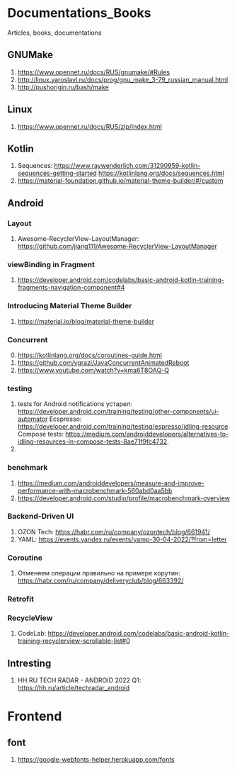 # Documentations_Books
Articles, books, documentations

## GNUMake
1. https://www.opennet.ru/docs/RUS/gnumake/#Rules
2. http://linux.yaroslavl.ru/docs/prog/gnu_make_3-79_russian_manual.html
3. http://pushorigin.ru/bash/make

## Linux
1. https://www.opennet.ru/docs/RUS/zlp/index.html

## Kotlin
1.  Sequences: https://www.raywenderlich.com/31290959-kotlin-sequences-getting-started
    https://kotlinlang.org/docs/sequences.html
2.  https://material-foundation.github.io/material-theme-builder/#/custom


## Android

### Layout
1. Awesome-RecyclerView-LayoutManager: https://github.com/jiang111/Awesome-RecyclerView-LayoutManager

### viewBinding in Fragment
1. https://developer.android.com/codelabs/basic-android-kotlin-training-fragments-navigation-component#4

### Introducing Material Theme Builder
1. https://material.io/blog/material-theme-builder

### Concurrent
0. https://kotlinlang.org/docs/coroutines-guide.html
1. https://github.com/vgrazi/JavaConcurrentAnimatedReboot
2. https://www.youtube.com/watch?v=kma6T8OAQ-Q


### testing
1. tests for Android notifications
    устарел: https://developer.android.com/training/testing/other-components/ui-automator
    Ecspresso: https://developer.android.com/training/testing/espresso/idling-resource
    Compose tests: https://medium.com/androiddevelopers/alternatives-to-idling-resources-in-compose-tests-8ae71f9fc4732.
3. 


### benchmark
1. https://medium.com/androiddevelopers/measure-and-improve-performance-with-macrobenchmark-560abd0aa5bb
2. https://developer.android.com/studio/profile/macrobenchmark-overview


### Backend-Driven UI
1. OZON Tech: https://habr.com/ru/company/ozontech/blog/661941/
2. YAML: https://events.yandex.ru/events/yamp-30-04-2022/?from=letter


### Coroutine
1. Отменяем операции правильно на примере корутин: https://habr.com/ru/company/deliveryclub/blog/663392/

### Retrofit

### RecycleView
1. CodeLab: https://developer.android.com/codelabs/basic-android-kotlin-training-recyclerview-scrollable-list#0



## Intresting
1. HH.RU TECH RADAR - ANDROID 2022 Q1: https://hh.ru/article/techradar_android


# Frontend

## font
1. https://google-webfonts-helper.herokuapp.com/fonts

